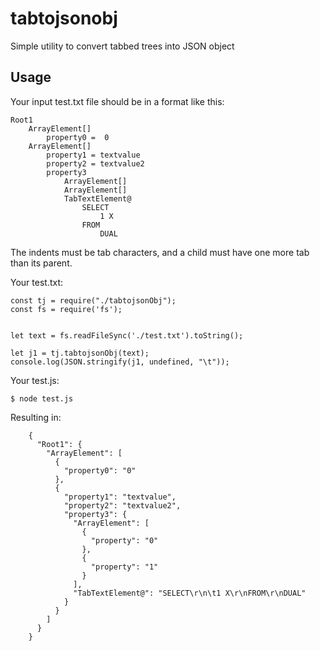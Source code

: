 # tabtojsonobj
Simple utility to convert tabbed trees into JSON object 

## Usage

Your input test.txt file should be in a format like this:

    Root1
    	ArrayElement[]
    		property0 =  0
    	ArrayElement[]
    		property1 = textvalue
    		property2 = textvalue2
    		property3
    			ArrayElement[]
    			ArrayElement[]
    			TabTextElement@
    				SELECT
    					1 X
    				FROM
    					DUAL

The indents must be tab characters, and a child must have one more tab than its parent. 

Your test.txt:

    
    const tj = require("./tabtojsonObj");
    const fs = require('fs');


    let text = fs.readFileSync('./test.txt').toString();
    
    let j1 = tj.tabtojsonObj(text);
    console.log(JSON.stringify(j1, undefined, "\t"));

Your test.js:

    $ node test.js
    
Resulting in:

        {
          "Root1": {
            "ArrayElement": [
              {
                "property0": "0"
              },
              {
                "property1": "textvalue",
                "property2": "textvalue2",
                "property3": {
                  "ArrayElement": [
                    {
                      "property": "0"
                    },
                    {
                      "property": "1"
                    }
                  ],
                  "TabTextElement@": "SELECT\r\n\t1 X\r\nFROM\r\nDUAL"
                }
              }
            ]
          }
        }


